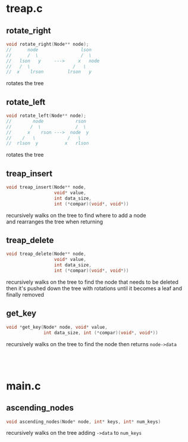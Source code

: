 # treap.c

## rotate_right
```c
void rotate_right(Node** node);
//      node                lson
//      /  \                /  \
//   lson   y     --->     x   node
//   /  \                /   \
//  x    lrson         lrson   y
```
rotates the tree

## rotate_left
```c
void rotate_left(Node** node);
//        node            rson
//       /  \             /  \
//      x    rson --->  node  y
//    /   \            /   \
//  rlson  y          x   rlson
```
rotates the tree

## treap_insert
```c
void treap_insert(Node** node,
				  void* value,
				  int data_size,
				  int (*compar)(void*, void*))
```
recursively walks on the tree to find where to add a node<BR>
and rearranges the tree when returning

## treap_delete
```c
void treap_delete(Node** node,
				  void* value,
				  int data_size,
				  int (*compar)(void*, void*))
```
recursively walks on the tree to find the node that needs to be deleted<BR>
then it's pushed down the tree with rotations until it becomes a leaf and finally removed

## get_key
```c
void *get_key(Node* node, void* value,
			  int data_size, int (*compar)(void*, void*))
```
recursively walks on the tree to find the node then returns `node->data`

<BR>
<BR>

# main.c

## ascending_nodes
```c
void ascending_nodes(Node* node, int* keys, int* num_keys)
```
recursively walks on the tree adding `->data` to `num_keys`<BR>
